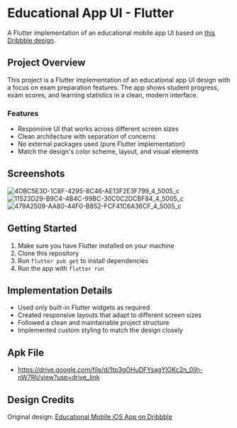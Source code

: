 # Educational App UI - Flutter

A Flutter implementation of an educational mobile app UI based on [this Dribbble design](https://dribbble.com/shots/25532415-Educational-Mobile-iOS-App).

## Project Overview

This project is a Flutter implementation of an educational app UI design with a focus on exam preparation features. The app shows student progress, exam scores, and learning statistics in a clean, modern interface.

### Features

- Responsive UI that works across different screen sizes
- Clean architecture with separation of concerns
- No external packages used (pure Flutter implementation)
- Match the design's color scheme, layout, and visual elements

## Screenshots

![4DBC5E3D-1C8F-4295-8C46-AE13F2E3F799_4_5005_c](https://github.com/user-attachments/assets/78d7f651-132b-4c05-b12d-c9a6be5b5497)
![11523D29-B9C4-4B4C-99BC-30C0C2DCBF84_4_5005_c](https://github.com/user-attachments/assets/b5228eaa-a17a-4bb2-a6ec-b8634457935d)
![479A2509-AA80-44F0-B852-FCF41C6A36CF_4_5005_c](https://github.com/user-attachments/assets/7a8412c9-e39c-48fa-b47e-9a3ef670cb00)


## Getting Started

1. Make sure you have Flutter installed on your machine
2. Clone this repository
3. Run `flutter pub get` to install dependencies
4. Run the app with `flutter run`

## Implementation Details

- Used only built-in Flutter widgets as required
- Created responsive layouts that adapt to different screen sizes
- Followed a clean and maintainable project structure
- Implemented custom styling to match the design closely

## Apk File
- https://drive.google.com/file/d/1tp3gOHuDFYsagYlOKc2n_0ljh-nW7Rli/view?usp=drive_link

## Design Credits

Original design: [Educational Mobile iOS App on Dribbble](https://dribbble.com/shots/25532415-Educational-Mobile-iOS-App)
